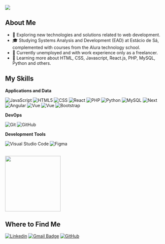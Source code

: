 ![](https://komarev.com/ghpvc/?username=MF-Sergio&color=006bed)

## About Me

- 🤔 Exploring new technologies and solutions related to web development.
- 🎓 Studying Systems Analysis and Development (EAD) at Estácio de Sá, complemented with courses from the Alura technology school.
- 💼 Currently unemployed and with work experience only as a freelancer.
- 🌱 Learning more about HTML, CSS, Javascript, React.js, PHP, MySQL, Python and others.

## My Skills

**Applications and Data**

![JavaScript](https://img.shields.io/badge/-JavaScript-333333?style=flat&logo=javascript)
![HTML5](https://img.shields.io/badge/-HTML5-333333?style=flat&logo=HTML5)
![CSS](https://img.shields.io/badge/-CSS-333333?style=flat&logo=CSS3&logoColor=1572B6)
![React](https://img.shields.io/badge/-React-333333?style=flat&logo=react)
![PHP](https://img.shields.io/badge/PHP-333333?style=flat&logo=php&logoColor=white)
![Python](https://img.shields.io/badge/Python-333333?style=flat&logo=python)
![MySQL](https://img.shields.io/badge/MySQL-333333?style=flat&logo=mysql)
![Next](https://img.shields.io/badge/Next-333333?style=flat&logo=next)
![Angular](https://img.shields.io/badge/Angular-333333?style=flat&logo=angular)
![Vue](https://img.shields.io/badge/Vue-333333?style=flat&logo=vue)
![Vue](https://img.shields.io/badge/Vue-333333?style=flat&logo=vue)
![Bootstrap](https://img.shields.io/badge/Bootstrap-333333?style=flat&logo=bootstrap)

**DevOps**

![Git](https://img.shields.io/badge/-Git-333333?style=flat&logo=git)
![GitHub](https://img.shields.io/badge/-GitHub-333333?style=flat&logo=github)

**Development Tools**

![Visual Studio Code](https://img.shields.io/badge/-Visual%20Studio%20Code-333333?style=flat&logo=visual-studio-code&logoColor=007ACC)
![Figma](https://img.shields.io/badge/-Figma-333333?style=flat&logo=figma&logoColor=007ACC)

<br/>

<a href="https://github.com/MF-Sergio" title="Perfil do Sérgio">
  <img height="180em" src="https://github-readme-stats.vercel.app/api?username=MF-Sergio&theme=dracula&show_icons=true" />
</a>

## Where to Find Me

[![Linkedin](https://img.shields.io/badge/-Sérgio_Mendes_Filho-blue?style=flat-square&logo=Linkedin&logoColor=white&link=https://www.linkedin.com/in/mf-sergio/)](https://www.linkedin.com/in/mf-sergio/)
[![Gmail Badge](https://img.shields.io/badge/-sergiohrznt@gmail.com-006bed?style=flat-square&logo=Gmail&logoColor=white&link=mailto:sergiohrznt@gmail.com)](mailto:sergiohrznt@gmail.com)
[![GitHub](https://img.shields.io/github/followers/MF-Sergio?label=follow&style=social)](https://github.com/stars/MF-Sergio/lists/portfólio)
